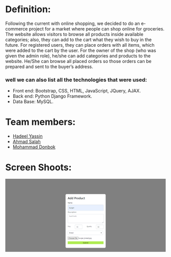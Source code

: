 
# Definition:
  Following the current with online shopping, we decided to do an e-commerce project for a market where people can shop online for groceries. 
  The website allows visitors to browse all products inside available categories; also, they can add to the cart what they wish to buy in the future.
  For registered users, they can place orders with all items, which were added to the cart by the user.
  For the owner of the shop (who was given the admin role), he/she can add categories and products to the website.
  He/She can browse all placed orders so those orders can be prepared and sent to the buyer’s address.
  
 ### well we can also list all the technologies that were used:
  - Front end: Bootstrap, CSS, HTML, JavaScript, JQuery, AJAX.
  - Back end: Python Django Framework.
  - Data Base: MySQL.
    
 # Team members:
  - [Hadeel Yassin](https://github.com/HadeelYassin)
  - [Ahmad Salah](https://github.com/ahmadmahmouds)
  - [Mohammad Donbok](https://github.com/mohammaddonbok)

 # Screen Shoots:
   ![](online%20supermarket%20dojo/addProduct.PNG)
  

